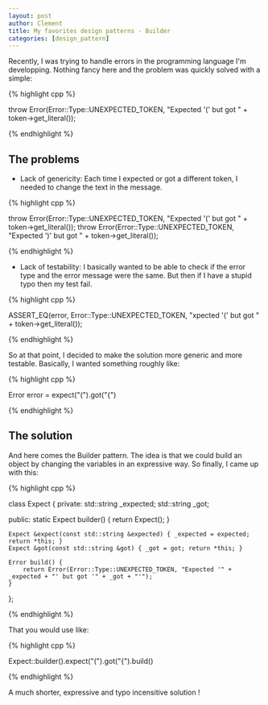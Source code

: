 ```yaml
---
layout: post
author: Clement
title: My favorites design patterns - Builder
categories: [design_pattern]
---
```


Recently, I was trying to handle errors in the programming language I'm developping. Nothing fancy here and the problem was quickly solved with a simple:

{% highlight cpp %}

throw Error(Error::Type::UNEXPECTED_TOKEN, "Expected '(' but got " + token->get_literal());

{% endhighlight %}

## The problems
- Lack of genericity: Each time I expected or got a different token, I needed to change the text in the message.

{% highlight cpp %}

throw Error(Error::Type::UNEXPECTED_TOKEN, "Expected '(' but got " + token->get_literal());
throw Error(Error::Type::UNEXPECTED_TOKEN, "Expected ')' but got " + token->get_literal());

{% endhighlight %}

- Lack of testability: I basically wanted to be able to check if the error type and the error message were the same. But then if I have a stupid typo then my test fail.

{% highlight cpp %}

ASSERT_EQ(error, Error::Type::UNEXPECTED_TOKEN, "xpected '(' but got " + token->get_literal());

{% endhighlight %}

So at that point, I decided to make the solution more generic and more testable. Basically, I wanted something roughly like:

{% highlight cpp %}

Error error = expect("(").got("{")

{% endhighlight %}

## The solution

And here comes the Builder pattern. The idea is that we could build an object by changing the variables in an expressive way. So finally, I came up with this:

{% highlight cpp %}

class Expect {
private:
    std::string _expected;
    std::string _got;

public:
    static Expect builder() { return Expect(); }

    Expect &expect(const std::string &expected) { _expected = expected; return *this; }
    Expect &got(const std::string &got) { _got = got; return *this; }

    Error build() {
        return Error(Error::Type::UNEXPECTED_TOKEN, "Expected '" + _expected + "' but got '" + _got + "'");
    }
};

{% endhighlight %}

That you would use like:

{% highlight cpp %}

Expect::builder().expect("(").got("{").build()

{% endhighlight %}

A much shorter, expressive and typo incensitive solution !